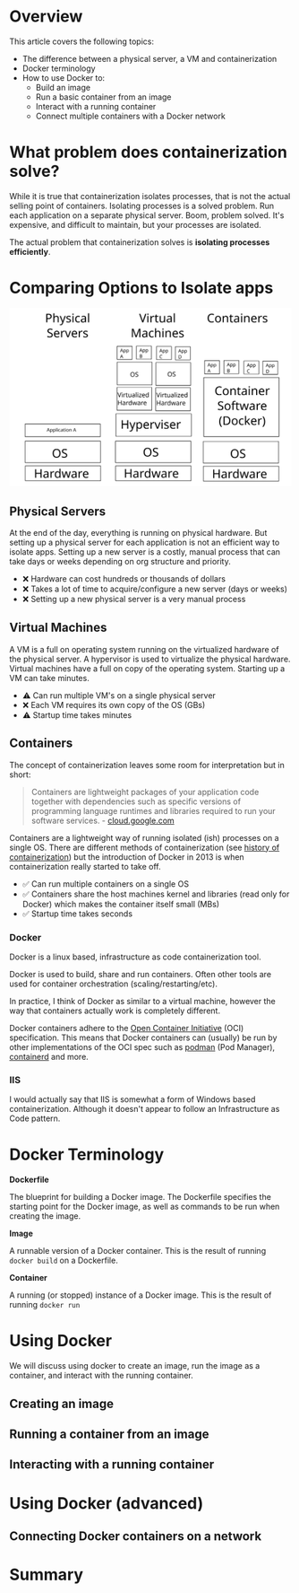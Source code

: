 # Overview

This article covers the following topics:
- The difference between a physical server, a VM and containerization
- Docker terminology
- How to use Docker to:
    - Build an image
    - Run a basic container from an image
    - Interact with a running container
    - Connect multiple containers with a Docker network

# What problem does containerization solve?

While it is true that containerization isolates processes, that is not the actual selling point of containers. Isolating processes is a solved problem. Run each application on a separate physical server. Boom, problem solved. It's expensive, and difficult to maintain, but your processes are isolated.

The actual problem that containerization solves is **isolating processes efficiently**.

# Comparing Options to Isolate apps

<img src="./images/vm-vs-container.svg" alt="physical server vs. vm vs. containers" width="800"/>

## Physical Servers

At the end of the day, everything is running on physical hardware. But setting up a physical server for each application is not an efficient way to isolate apps. Setting up a new server is a costly, manual process that can take days or weeks depending on org structure and priority.

- ❌ Hardware can cost hundreds or thousands of dollars
- ❌ Takes a lot of time to acquire/configure a new server (days or weeks)
- ❌ Setting up a new physical server is a very manual process

## Virtual Machines

A VM is a full on operating system running on the virtualized hardware of the physical server. A hypervisor is used to virtualize the physical hardware. Virtual machines have a full on copy of the operating system. Starting up a VM can take minutes.

- ⚠ Can run multiple VM's on a single physical server
- ❌ Each VM requires its own copy of the OS (GBs)
- ⚠ Startup time takes minutes

## Containers

<!-- ![google: containers defined](./images/google-containers-defined.png =800x) -->

The concept of containerization leaves some room for interpretation but in short:

> Containers are lightweight packages of your application code together with dependencies such as specific versions of programming language runtimes and libraries required to run your software services. - [cloud.google.com](https://cloud.google.com/learn/what-are-containers)

Containers are a lightweight way of running isolated (ish) processes on a single OS. There are different methods of containerization (see [history of containerization](https://blog.aquasec.com/a-brief-history-of-containers-from-1970s-chroot-to-docker-2016)) but the introduction of Docker in 2013 is when containerization really started to take off.

- ✅ Can run multiple containers on a single OS
- ✅ Containers share the host machines kernel and libraries (read only for Docker) which makes the container itself small (MBs)
- ✅ Startup time takes seconds

### Docker

Docker is a linux based, infrastructure as code containerization tool.

Docker is used to build, share and run containers. Often other tools are used for container orchestration (scaling/restarting/etc).

In practice, I think of Docker as similar to a virtual machine, however the way that containers actually work is completely different.

Docker containers adhere to the [Open Container Initiative](https://opencontainers.org/) (OCI) specification. This means that Docker containers can (usually) be run by other implementations of the OCI spec such as [podman](https://podman.io/) (Pod Manager), [containerd](https://containerd.io/) and more.

### IIS

I would actually say that IIS is somewhat a form of Windows based containerization. Although it doesn't appear to follow an Infrastructure as Code pattern.

# Docker Terminology

**Dockerfile**

The blueprint for building a Docker image. The Dockerfile specifies the starting point for the Docker image, as well as commands to be run when creating the image.

**Image**

A runnable version of a Docker container. This is the result of running `docker build` on a Dockerfile.

**Container**

A running (or stopped) instance of a Docker image. This is the result of running `docker run`

# Using Docker

We will discuss using docker to create an image, run the image as a container, and interact with the running container.

## Creating an image

## Running a container from an image

## Interacting with a running container

# Using Docker (advanced)

## Connecting Docker containers on a network

# Summary
